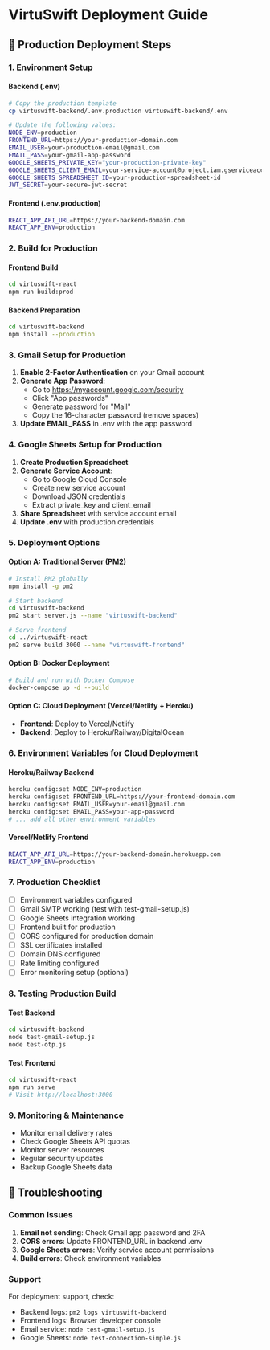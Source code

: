 # VirtuSwift Deployment Guide

## 🚀 Production Deployment Steps

### 1. Environment Setup

#### Backend (.env)
```bash
# Copy the production template
cp virtuswift-backend/.env.production virtuswift-backend/.env

# Update the following values:
NODE_ENV=production
FRONTEND_URL=https://your-production-domain.com
EMAIL_USER=your-production-email@gmail.com
EMAIL_PASS=your-gmail-app-password
GOOGLE_SHEETS_PRIVATE_KEY="your-production-private-key"
GOOGLE_SHEETS_CLIENT_EMAIL=your-service-account@project.iam.gserviceaccount.com
GOOGLE_SHEETS_SPREADSHEET_ID=your-production-spreadsheet-id
JWT_SECRET=your-secure-jwt-secret
```

#### Frontend (.env.production)
```bash
REACT_APP_API_URL=https://your-backend-domain.com
REACT_APP_ENV=production
```

### 2. Build for Production

#### Frontend Build
```bash
cd virtuswift-react
npm run build:prod
```

#### Backend Preparation
```bash
cd virtuswift-backend
npm install --production
```

### 3. Gmail Setup for Production

1. **Enable 2-Factor Authentication** on your Gmail account
2. **Generate App Password**:
   - Go to https://myaccount.google.com/security
   - Click "App passwords"
   - Generate password for "Mail"
   - Copy the 16-character password (remove spaces)
3. **Update EMAIL_PASS** in .env with the app password

### 4. Google Sheets Setup for Production

1. **Create Production Spreadsheet**
2. **Generate Service Account**:
   - Go to Google Cloud Console
   - Create new service account
   - Download JSON credentials
   - Extract private_key and client_email
3. **Share Spreadsheet** with service account email
4. **Update .env** with production credentials

### 5. Deployment Options

#### Option A: Traditional Server (PM2)
```bash
# Install PM2 globally
npm install -g pm2

# Start backend
cd virtuswift-backend
pm2 start server.js --name "virtuswift-backend"

# Serve frontend
cd ../virtuswift-react
pm2 serve build 3000 --name "virtuswift-frontend"
```

#### Option B: Docker Deployment
```bash
# Build and run with Docker Compose
docker-compose up -d --build
```

#### Option C: Cloud Deployment (Vercel/Netlify + Heroku)
- **Frontend**: Deploy to Vercel/Netlify
- **Backend**: Deploy to Heroku/Railway/DigitalOcean

### 6. Environment Variables for Cloud Deployment

#### Heroku/Railway Backend
```bash
heroku config:set NODE_ENV=production
heroku config:set FRONTEND_URL=https://your-frontend-domain.com
heroku config:set EMAIL_USER=your-email@gmail.com
heroku config:set EMAIL_PASS=your-app-password
# ... add all other environment variables
```

#### Vercel/Netlify Frontend
```bash
REACT_APP_API_URL=https://your-backend-domain.herokuapp.com
REACT_APP_ENV=production
```

### 7. Production Checklist

- [ ] Environment variables configured
- [ ] Gmail SMTP working (test with test-gmail-setup.js)
- [ ] Google Sheets integration working
- [ ] Frontend built for production
- [ ] CORS configured for production domain
- [ ] SSL certificates installed
- [ ] Domain DNS configured
- [ ] Rate limiting configured
- [ ] Error monitoring setup (optional)

### 8. Testing Production Build

#### Test Backend
```bash
cd virtuswift-backend
node test-gmail-setup.js
node test-otp.js
```

#### Test Frontend
```bash
cd virtuswift-react
npm run serve
# Visit http://localhost:3000
```

### 9. Monitoring & Maintenance

- Monitor email delivery rates
- Check Google Sheets API quotas
- Monitor server resources
- Regular security updates
- Backup Google Sheets data

## 🔧 Troubleshooting

### Common Issues

1. **Email not sending**: Check Gmail app password and 2FA
2. **CORS errors**: Update FRONTEND_URL in backend .env
3. **Google Sheets errors**: Verify service account permissions
4. **Build errors**: Check environment variables

### Support

For deployment support, check:
- Backend logs: `pm2 logs virtuswift-backend`
- Frontend logs: Browser developer console
- Email service: `node test-gmail-setup.js`
- Google Sheets: `node test-connection-simple.js`
